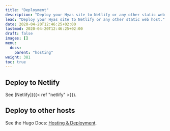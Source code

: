 ```yaml
---
title: "Deployment"
description: "Deploy your Hyas site to Netlify or any other static web host."
lead: "Deploy your Hyas site to Netlify or any other static web host."
date: 2020-04-20T12:46:25+02:00
lastmod: 2020-04-20T12:46:25+02:00
draft: false
images: []
menu:
  docs:
    parent: "hosting"
weight: 381
toc: true
---
```


## Deploy to Netlify

See [Netlify]({{< ref "netlify" >}}).

## Deploy to other hosts

See the Hugo Docs: [Hosting & Deployment](https://gohugo.io/hosting-and-deployment/).
